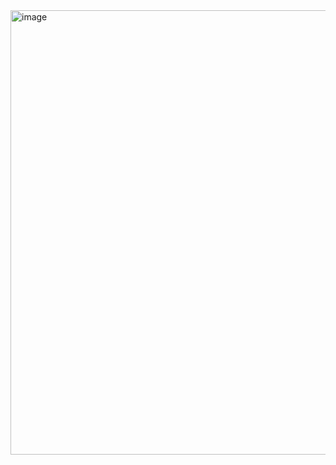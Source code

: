<img width="696" height="711" alt="image" src="https://github.com/user-attachments/assets/2675f18c-4653-4795-b348-27c05a70348a" />
